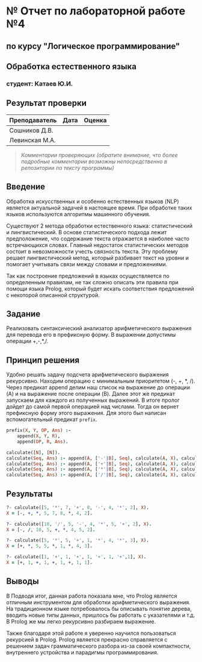 # № Отчет по лабораторной работе №4
## по курсу "Логическое программирование"

## Обработка естественного языка

### студент: Катаев Ю.И.

## Результат проверки

| Преподаватель     | Дата         |  Оценка       |
|-------------------|--------------|---------------|
| Сошников Д.В. |              |               |
| Левинская М.А.|              |               |

> *Комментарии проверяющих (обратите внимание, что более подробные комментарии возможны непосредственно в репозитории по тексту программы)*


## Введение

Обработка искусственных и особенно естественных языков (NLP) является актуальной задачей в настоящее время. При обработке таких языков используются алгоритмы машинного обучения. 

Существуют 2 метода обработки естественного языка: статистический и лингвистический. В основе статистического подхода лежит предположение, что содержание текста отражается в наиболее часто встречающихся словах. Главный недостаток статистических методов состоит в невозможности учесть связность текста. Эту проблему решает лингвистический метод, который разбивает текст на уровни и помогает учитывать связи между словами и предложениями.

Так как построение предложений в языках осуществляется по определенным правилам, не так сложно описать эти правила при помощи языка Prolog, который будет искать соответствия предложений с некоторой описанной структурой.

## Задание

Реализовать синтаксический анализатор арифметического выражения для перевода его в префиксную форму. В выражении допустимы операции +,-,*,/. 

## Принцип решения

Удобно решать задачу подсчета арифметического выражения рекурсивно. Находим операцию с минимальным приоритетом (-, +, *, /). Через предикат append делим наш список на выражение до операции (A) и на выражение после операции (B). Далее этот же предикат запускаем для каждого из полученных выражений. В итоге пролог дойдет до самой первой операцией над числами. Тогда он вернет префиксную форму этого выражения. Для этого был написан вспомогательный предикат `prefix`. 

```prolog
prefix(X, Y, OP, Ans) :- 
    append(X, Y, R),
    append(OP, R, Ans).

calculate([N], [N]).
calculate(Seq, Ans) :- append(A, ['-'|B], Seq), calculate(A, X), calculate(B, Y), !, prefix(X, Y, ['-'], Ans).
calculate(Seq, Ans) :- append(A, ['+'|B], Seq), calculate(A, X), calculate(B, Y), !, prefix(X, Y, ['+'], Ans).
calculate(Seq, Ans) :- append(A, ['*'|B], Seq), calculate(A, X), calculate(B, Y), !, prefix(X, Y, ['*'], Ans).
calculate(Seq, Ans) :- append(A, ['/'|B], Seq), calculate(A, X), calculate(B, Y), !, prefix(X, Y, ['/'], Ans).
```

## Результаты
```prolog
?- calculate([5, '*', 7, '+', 8, '-', 4, '*', 2], X). 
X = [-, +, *, 5, 7, 8, *, 4, 2].

?- calculate([10, '/', 5, '-', 4, '*', 5, '+', 2], X).      
X = [-, /, 10, 5, +, *, 4, 5, 2].

?- calculate([5, '*', 5, '+', 1, '*', 4, '*', 3], X).         
X = [+, *, 5, 5, *, 1, *, 4, 3].

?- calculate([1, '+', 1, '+', 1, '+', 1, '+',1], X).  
X = [+, 1, +, 1, +, 1, +, 1, 1].
```
## Выводы

В Подводя итог, данная работа показала мне, что Prolog является отличным инструментом для обработки арифметического выражения. На традиционном языке потребовалось бы описывать понятие дерева, вводить новые типы данных, пришлось бы работать с указателями и т.д. В Prolog же мы легко рекурсивно разбираем выражение.

 Также благодаря этой работе я уверенно научился пользоваться рекурсией в Prolog. Prolog является прекрасно справляется с решением задач грамматического разбора из-за своей компактности, внутреннего устройства и парадигмы программирования.



